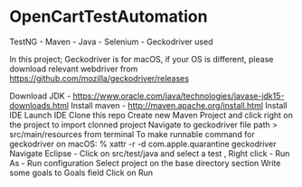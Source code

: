 # OpenCartTestAutomation

TestNG - Maven - Java - Selenium - Geckodriver used


In this project; Geckodriver is for macOS, if your OS is different, please download relevant webdriver from https://github.com/mozilla/geckodriver/releases


Download JDK - https://www.oracle.com/java/technologies/javase-jdk15-downloads.html
Install maven - http://maven.apache.org/install.html
Install IDE 
Launch IDE
Clone this repo
Create new Maven Project and click right on the project to import clonned project
Navigate to geckodriver file path > src/main/resources from terminal
To make runnable command for geckodriver on macOS: % xattr -r -d com.apple.quarantine geckodriver  
Navigate Eclipse - Click on src/test/java and select a test , Right click - Run As - Run configuration
Select project on the base directory section
Write some goals to Goals field
Click on Run


 
 
